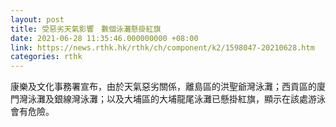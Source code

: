 ```yaml
---
layout: post
title: 受惡劣天氣影響　數個泳灘懸掛紅旗
date: 2021-06-28 11:35:46.000000000 +08:00
link: https://news.rthk.hk/rthk/ch/component/k2/1598047-20210628.htm
categories: rthk
---
```


康樂及文化事務署宣布，由於天氣惡劣關係，離島區的洪聖爺灣泳灘；西貢區的廈門灣泳灘及銀線灣泳灘；以及大埔區的大埔龍尾泳灘已懸掛紅旗，顯示在該處游泳會有危險。
